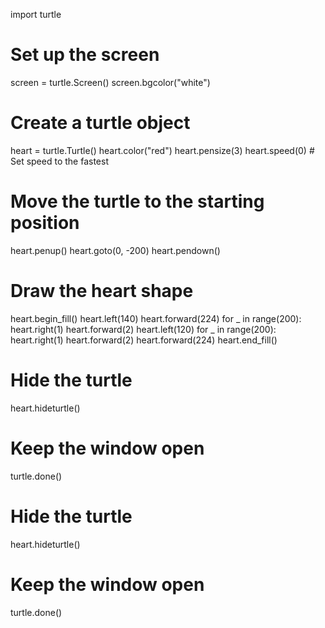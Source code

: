 import turtle

# Set up the screen
screen = turtle.Screen()
screen.bgcolor("white")

# Create a turtle object
heart = turtle.Turtle()
heart.color("red")
heart.pensize(3)
heart.speed(0)  # Set speed to the fastest

# Move the turtle to the starting position
heart.penup()
heart.goto(0, -200)
heart.pendown()

# Draw the heart shape
heart.begin_fill()
heart.left(140)
heart.forward(224)
for _ in range(200):
    heart.right(1)
    heart.forward(2)
heart.left(120)
for _ in range(200):
    heart.right(1)
    heart.forward(2)
heart.forward(224)
heart.end_fill()

# Hide the turtle
heart.hideturtle()

# Keep the window open
turtle.done()

# Hide the turtle
heart.hideturtle()

# Keep the window open
turtle.done()
